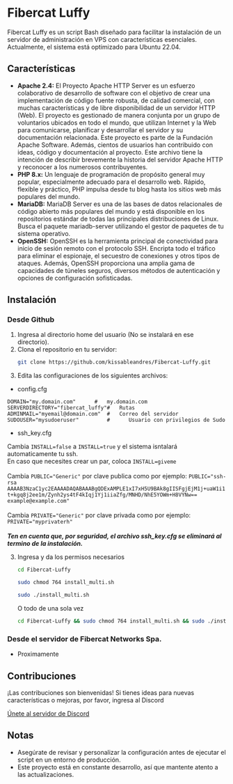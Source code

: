 # Fibercat Luffy
Fibercat Luffy es un script Bash diseñado para facilitar la instalación de un servidor de administración en VPS con características esenciales. Actualmente, el sistema está optimizado para Ubuntu 22.04.
## Características
- **Apache 2.4:** El Proyecto Apache HTTP Server es un esfuerzo colaborativo de desarrollo de software con el objetivo de crear una implementación de código fuente robusta, de calidad comercial, con muchas características y de libre disponibilidad de un servidor HTTP (Web). El proyecto es gestionado de manera conjunta por un grupo de voluntarios ubicados en todo el mundo, que utilizan Internet y la Web para comunicarse, planificar y desarrollar el servidor y su documentación relacionada. Este proyecto es parte de la Fundación Apache Software. Además, cientos de usuarios han contribuido con ideas, código y documentación al proyecto. Este archivo tiene la intención de describir brevemente la historia del servidor Apache HTTP y reconocer a los numerosos contribuyentes.
- **PHP 8.x:** Un lenguaje de programación de propósito general muy popular, especialmente adecuado para el desarrollo web. Rápido, flexible y práctico, PHP impulsa desde tu blog hasta los sitios web más populares del mundo.
- **MariaDB:** MariaDB Server es una de las bases de datos relacionales de código abierto más populares del mundo y está disponible en los repositorios estándar de todas las principales distribuciones de Linux. Busca el paquete mariadb-server utilizando el gestor de paquetes de tu sistema operativo.
- **OpenSSH:** OpenSSH es la herramienta principal de conectividad para inicio de sesión remoto con el protocolo SSH. Encripta todo el tráfico para eliminar el espionaje, el secuestro de conexiones y otros tipos de ataques. Además, OpenSSH proporciona una amplia gama de capacidades de túneles seguros, diversos métodos de autenticación y opciones de configuración sofisticadas.

## Instalación

### Desde Github
1. Ingresa al directorio home del usuario (No se instalará en ese directorio). 
2. Clona el repositorio en tu servidor:
   ```bash
   git clone https://github.com/kissableandres/Fibercat-Luffy.git
3. Edita las configuraciones de los siguientes archivos:
- config.cfg
```
DOMAIN="my.domain.com" 		#	my.domain.com
SERVERDIRECTORY="fibercat_luffy"#	Rutas
ADMINMAIL="myemail@domain.com"	#	Correo del servidor
SUDOUSER="mysudoeruser"         #      Usuario con privilegios de Sudo

```
- ssh_key.cfg

Cambia `INSTALL=false` a `INSTALL=true` y el sistema isntalará automaticamente tu ssh. \
En caso que necesites crear un par, coloca `INSTALL=giveme`\
\
Cambia `PUBLIC="Generic"` por clave publica como por ejemplo: `PUBLIC="ssh-rsa AAAAB3NzaC1yc2EAAAADAQABAAABgQDExAMPLE1xI7xH5U9BAk8gIISFgjEjM1j+uaW1i1t+kgq8j2ee1m/Zynh2ys4tF4kIqj1Yj1iiaZfg/MNHD/NhE5YOWm+H8VYNw== example@example.com"`\
\
Cambia `PRIVATE="Generic"` por clave privada como por ejemplo: `PRIVATE="myprivaterh"`\
\
***Ten en cuenta que, por seguridad, el archivo ssh_key.cfg se eliminará al termino de la instalación.***

3. Ingresa y da los permisos necesarios
   ```bash
   cd Fibercat-Luffy
   ```
    ```bash
   sudo chmod 764 install_multi.sh
   ```
    ```bash
   sudo ./install_multi.sh
   ```
    O todo de una sola vez
    ```bash
   cd Fibercat-Luffy && sudo chmod 764 install_multi.sh && sudo ./install_multi.sh
   ```

### Desde el servidor de Fibercat Networks Spa.
- Proximamente

## Contribuciones
¡Las contribuciones son bienvenidas! Si tienes ideas para nuevas características o mejoras, por favor, ingresa al Discord

[Únete al servidor de Discord](https://discord.gg/PxzVZZcS9v)

## Notas
- Asegúrate de revisar y personalizar la configuración antes de ejecutar el script en un entorno de producción.
- Este proyecto está en constante desarrollo, así que mantente atento a las actualizaciones.
